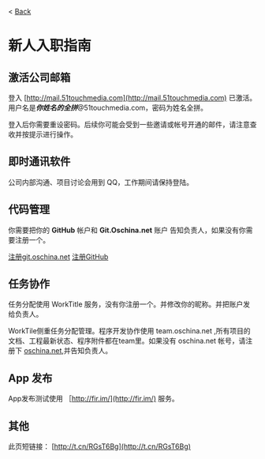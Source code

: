 < [Back](README.md)


新人入职指南
====

激活公司邮箱
----
登入 [http://mail.51touchmedia.com](http://mail.51touchmedia.com) 已激活。用户名是***你姓名的全拼***@51touchmedia.com，密码为姓名全拼。

登入后你需要重设密码。后续你可能会受到一些邀请或帐号开通的邮件，请注意查收并按提示进行操作。


即时通讯软件
----
公司内部沟通、项目讨论会用到 QQ，工作期间请保持登陆。


代码管理
----
你需要把你的 **GitHub** 帐户和 **Git.Oschina.net** 账户 告知负责人，如果没有你需要注册一个。

[注册git.oschina.net](https://git.oschina.net/)  [注册GitHub](http://www.github.com)

任务协作
----
任务分配使用 WorkTitle 服务，没有你注册一个。并修改你的昵称。并把账户发给负责人。

WorkTile侧重任务分配管理。程序开发协作使用 team.oschina.net ,所有项目的文档、工程最新状态、程序附件都在team里。如果没有 oschina.net 帐号，请注册下 [oschina.net](http://www.oschina.net/),并告知负责人。

App 发布
----
App发布测试使用 ［http://fir.im/](http://fir.im/) 服务。


其他
----

此页短链接： [http://t.cn/RGsT6Bg](http://t.cn/RGsT6Bg)